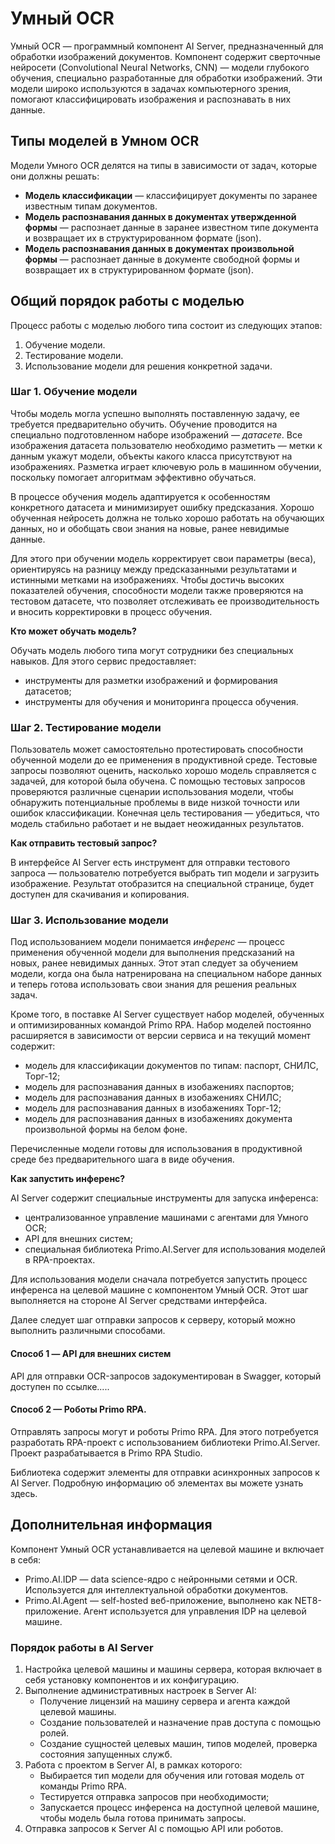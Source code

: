 # Умный OCR

Умный OCR — программный компонент AI Server, предназначенный для обработки изображений документов. Компонент содержит сверточные нейросети (Convolutional Neural Networks, CNN) — модели глубокого обучения, специально разработанные для обработки изображений. Эти модели широко используются в задачах компьютерного зрения, помогают классифицировать изображения и распознавать в них данные.

## Типы моделей в Умном OCR
Модели Умного OCR делятся на типы в зависимости от задач, которые они должны решать:
* **Модель классификации** — классифицирует документы по заранее известным типам документов.
* **Модель распознавания данных в документах утвержденной формы** — распознает данные в заранее известном типе документа и возвращает их в структурированном формате (json).
* **Модель распознавания данных в документах произвольной формы** — распознает данные в документе свободной формы и возвращает их в структурированном формате (json).

## Общий порядок работы с моделью
Процесс работы с моделью любого типа состоит из следующих этапов:
1. Обучение модели.
1. Тестирование модели.
1. Использование модели для решения конкретной задачи.

### Шаг 1. Обучение модели
Чтобы модель могла успешно выполнять поставленную задачу, ее требуется предварительно обучить. Обучение проводится на специально подготовленном наборе изображений — *датасете*. Все изображения датасета пользователю необходимо разметить — метки к данным укажут модели, объекты какого класса присутствуют на изображениях. Разметка играет ключевую роль в машинном обучении, поскольку помогает алгоритмам эффективно обучаться.

В процессе обучения модель адаптируется к особенностям конкретного датасета и минимизирует ошибку предсказания. Хорошо обученная нейросеть должна не только хорошо работать на обучающих данных, но и обобщать свои знания на новые, ранее невидимые данные.

Для этого при обучении модель корректирует свои параметры (веса), ориентируясь на разницу между предсказанными результатами и истинными метками на изображениях. Чтобы достичь высоких показателей обучения, способности модели также проверяются на тестовом датасете, что позволяет отслеживать ее производительность и вносить корректировки в процесс обучения.

**Кто может обучать модель?**

Обучать модель любого типа могут сотрудники без специальных навыков. Для этого сервис предоставляет:
* инструменты для разметки изображений и формирования датасетов;
* инструменты для обучения и мониторинга процесса обучения.


### Шаг 2. Тестирование модели

Пользователь может самостоятельно протестировать способности обученной модели до ее применения в продуктивной среде. Тестовые запросы позволяют оценить, насколько хорошо модель справляется с задачей, для которой была обучена. С помощью тестовых запросов проверяются различные сценарии использования модели, чтобы обнаружить потенциальные проблемы в виде низкой точности или ошибок классификации. Конечная цель тестирования — убедиться, что модель стабильно работает и не выдает неожиданных результатов.

**Как отправить тестовый запрос?**

В интерфейсе AI Server есть инструмент для отправки тестового запроса — пользователю потребуется выбрать тип модели и загрузить изображение. Результат отобразится на специальной странице, будет доступен для скачивания и копирования.


### Шаг 3. Использование модели

Под использованием модели понимается *инференс* — процесс применения обученной модели для выполнения предсказаний на новых, ранее невидимых данных. Этот этап следует за обучением модели, когда она была натренирована на специальном наборе данных и теперь готова использовать свои знания для решения реальных задач.

Кроме того, в поставке AI Server существует набор моделей, обученных и оптимизированных командой Primo RPA. Набор моделей постоянно расширяется в зависимости от версии сервиса и на текущий момент содержит:
* модель для классификации документов по типам: паспорт, СНИЛС, Торг-12;
* модель для распознавания данных в изобажениях паспортов;
* модель для распознавания данных в изобажениях СНИЛС;
* модель для распознавания данных в изобажениях Торг-12;
* модель для распознавания данных в изобажениях документа произвольной формы на белом фоне.

Перечисленные модели готовы для использования в продуктивной среде без предварительного шага в виде обучения.


**Как запустить инференс?**

AI Server содержит специальные инструменты для запуска инференса:
* централизованное управление машинами с агентами для Умного OCR;
* API для внешних систем;
* специальная библиотека Primo.AI.Server для использования моделей в RPA-проектах.

Для использования модели сначала потребуется запустить процесс инференса на целевой машине с компонентом Умный OCR. Этот шаг выполняется на стороне AI Server средствами интерфейса.

Далее следует шаг отправки запросов к серверу, который можно выполнить различными способами.

#### Способ 1 — API для внешних систем 
API для отправки OCR-запросов задокументирован в Swagger, который доступен по ссылке.....

#### Способ 2 — Роботы Primo RPA. 
Отправлять запросы могут и роботы Primo RPA. Для этого потребуется разработать RPA-проект с использованием библиотеки Primo.AI.Server. Проект разрабатывается в Primo RPA Studio. 

Библиотека содержит элементы для отправки асинхронных запросов к AI Server. Подробную информацию об элементах вы можете узнать здесь.


## Дополнительная информация

Компонент Умный OCR устанавливается на целевой машине и включает в себя:
* Primo.AI.IDP — data science-ядро с нейронными сетями и OCR. Используется для интеллектуальной обработки документов.
* Primo.AI.Agent — self-hosted веб-приложение, выполнено как NET8-приложение. Агент используется для управления IDP на целевой машине.


### Порядок работы в AI Server

1. Настройка целевой машины и машины сервера, которая включает в себя установку компонентов и их конфигурацию.
1. Выполнение административных настроек в Server AI:
   * Получение лицензий на машину сервера и агента каждой целевой машины.
   * Создание пользователей и назначение прав доступа с помощью ролей.
   * Создание сущностей целевых машин, типов моделей, проверка состояния запущенных служб.
1. Работа с проектом в Server AI, в рамках которого:
   * Выбирается тип модели для обучения или готовая модель от команды Primo RPA.
   * Тестируется отправка запросов при необходимости;
   * Запускается процесс инференса на доступной целевой машине, чтобы модель была готова принимать запросы.
1. Отправка запросов к Server AI с помощью API или роботов.

